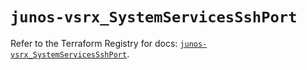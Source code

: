 # `junos-vsrx_SystemServicesSshPort`

Refer to the Terraform Registry for docs: [`junos-vsrx_SystemServicesSshPort`](https://registry.terraform.io/providers/juniper/junos-vsrx/20.32.106/docs/resources/system_services_ssh_port).
